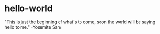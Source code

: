 # hello-world
"This is just the beginning of what's to come, soon the world will be saying hello to me." -Yosemite Sam
